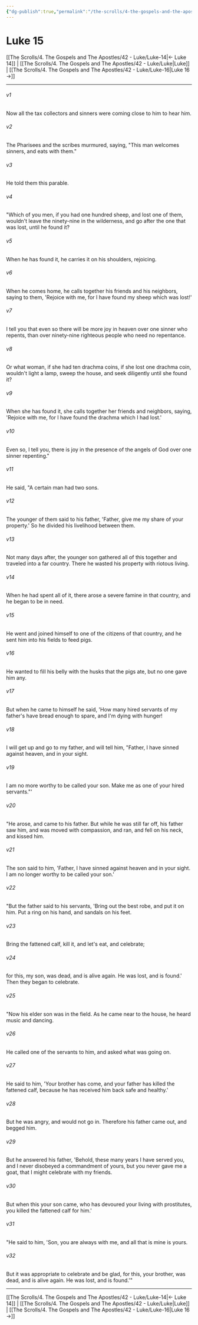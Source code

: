 ```yaml
---
{"dg-publish":true,"permalink":"/the-scrolls/4-the-gospels-and-the-apostles/42-luke/luke-15/","tags":["TheScrolls","GospelsApostles"]}
---
```


# Luke 15


[[The Scrolls/4. The Gospels and The Apostles/42 - Luke/Luke-14\|← Luke 14]] | [[The Scrolls/4. The Gospels and The Apostles/42 - Luke/Luke\|Luke]] | [[The Scrolls/4. The Gospels and The Apostles/42 - Luke/Luke-16\|Luke 16 →]]
***



###### v1 
Now all the tax collectors and sinners were coming close to him to hear him. 

###### v2 
The Pharisees and the scribes murmured, saying, "This man welcomes sinners, and eats with them." 

###### v3 
He told them this parable. 

###### v4 
"Which of you men, if you had one hundred sheep, and lost one of them, wouldn't leave the ninety-nine in the wilderness, and go after the one that was lost, until he found it? 

###### v5 
When he has found it, he carries it on his shoulders, rejoicing. 

###### v6 
When he comes home, he calls together his friends and his neighbors, saying to them, 'Rejoice with me, for I have found my sheep which was lost!' 

###### v7 
I tell you that even so there will be more joy in heaven over one sinner who repents, than over ninety-nine righteous people who need no repentance. 

###### v8 
Or what woman, if she had ten drachma coins, if she lost one drachma coin, wouldn't light a lamp, sweep the house, and seek diligently until she found it? 

###### v9 
When she has found it, she calls together her friends and neighbors, saying, 'Rejoice with me, for I have found the drachma which I had lost.' 

###### v10 
Even so, I tell you, there is joy in the presence of the angels of God over one sinner repenting." 

###### v11 
He said, "A certain man had two sons. 

###### v12 
The younger of them said to his father, 'Father, give me my share of your property.' So he divided his livelihood between them. 

###### v13 
Not many days after, the younger son gathered all of this together and traveled into a far country. There he wasted his property with riotous living. 

###### v14 
When he had spent all of it, there arose a severe famine in that country, and he began to be in need. 

###### v15 
He went and joined himself to one of the citizens of that country, and he sent him into his fields to feed pigs. 

###### v16 
He wanted to fill his belly with the husks that the pigs ate, but no one gave him any. 

###### v17 
But when he came to himself he said, 'How many hired servants of my father's have bread enough to spare, and I'm dying with hunger! 

###### v18 
I will get up and go to my father, and will tell him, "Father, I have sinned against heaven, and in your sight. 

###### v19 
I am no more worthy to be called your son. Make me as one of your hired servants."' 

###### v20 
"He arose, and came to his father. But while he was still far off, his father saw him, and was moved with compassion, and ran, and fell on his neck, and kissed him. 

###### v21 
The son said to him, 'Father, I have sinned against heaven and in your sight. I am no longer worthy to be called your son.' 

###### v22 
"But the father said to his servants, 'Bring out the best robe, and put it on him. Put a ring on his hand, and sandals on his feet. 

###### v23 
Bring the fattened calf, kill it, and let's eat, and celebrate; 

###### v24 
for this, my son, was dead, and is alive again. He was lost, and is found.' Then they began to celebrate. 

###### v25 
"Now his elder son was in the field. As he came near to the house, he heard music and dancing. 

###### v26 
He called one of the servants to him, and asked what was going on. 

###### v27 
He said to him, 'Your brother has come, and your father has killed the fattened calf, because he has received him back safe and healthy.' 

###### v28 
But he was angry, and would not go in. Therefore his father came out, and begged him. 

###### v29 
But he answered his father, 'Behold, these many years I have served you, and I never disobeyed a commandment of yours, but you never gave me a goat, that I might celebrate with my friends. 

###### v30 
But when this your son came, who has devoured your living with prostitutes, you killed the fattened calf for him.' 

###### v31 
"He said to him, 'Son, you are always with me, and all that is mine is yours. 

###### v32 
But it was appropriate to celebrate and be glad, for this, your brother, was dead, and is alive again. He was lost, and is found.'"

***
[[The Scrolls/4. The Gospels and The Apostles/42 - Luke/Luke-14\|← Luke 14]] | [[The Scrolls/4. The Gospels and The Apostles/42 - Luke/Luke\|Luke]] | [[The Scrolls/4. The Gospels and The Apostles/42 - Luke/Luke-16\|Luke 16 →]]
